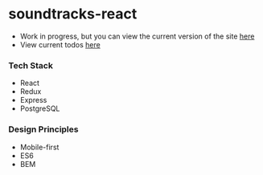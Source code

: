 # soundtracks-react
- Work in progress, but you can view the current version of the site [here](https://soundtracks.herokuapp.com/)
- View current todos [here](https://github.com/JWLD/soundtracks-react/issues?utf8=%E2%9C%93&q=is%3Aissue+is%3Aopen+label%3Atodo)

### Tech Stack
- React
- Redux
- Express
- PostgreSQL

### Design Principles
- Mobile-first
- ES6
- BEM

